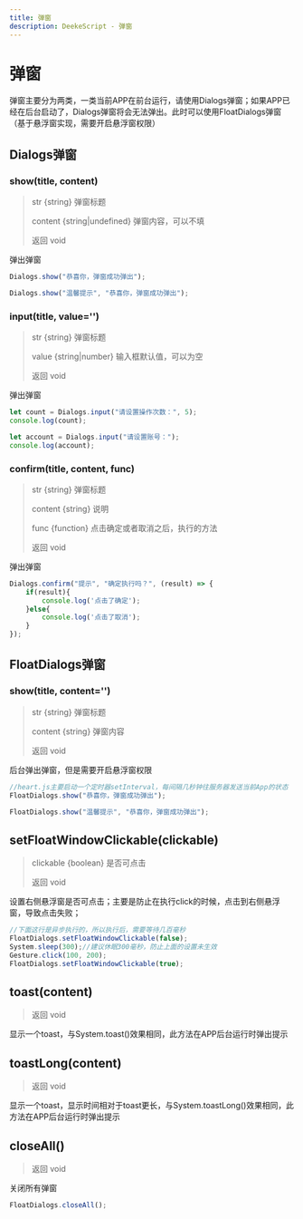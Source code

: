 ```yaml
---
title: 弹窗
description: DeekeScript - 弹窗
---
```


# 弹窗

弹窗主要分为两类，一类当前APP在前台运行，请使用Dialogs弹窗；如果APP已经在后台启动了，Dialogs弹窗将会无法弹出。此时可以使用FloatDialogs弹窗（基于悬浮窗实现，需要开启悬浮窗权限）

## Dialogs弹窗

### show(title, content)
> str {string}  弹窗标题
>
> content {string|undefined}  弹窗内容，可以不填
>
> 返回 void

弹出弹窗

```javascript
Dialogs.show("恭喜你，弹窗成功弹出");

Dialogs.show("温馨提示", "恭喜你，弹窗成功弹出");
```

### input(title, value='')
> str {string}  弹窗标题
>
> value {string|number}  输入框默认值，可以为空
>
> 返回 void

弹出弹窗

```javascript
let count = Dialogs.input("请设置操作次数：", 5);
console.log(count);

let account = Dialogs.input("请设置账号：");
console.log(account);
```

### confirm(title, content, func)
> str {string}  弹窗标题
>
> content {string}  说明
>
> func {function}  点击确定或者取消之后，执行的方法
>
> 返回 void

弹出弹窗

```javascript
Dialogs.confirm("提示", "确定执行吗？", (result) => {
    if(result){
        console.log('点击了确定');
    }else{
        console.log('点击了取消');
    }
});
```


## FloatDialogs弹窗

### show(title, content='')
> str {string}  弹窗标题
>
> content {string}  弹窗内容
>
> 返回 void

后台弹出弹窗，但是需要开启悬浮窗权限

```javascript
//heart.js主要启动一个定时器setInterval，每间隔几秒钟往服务器发送当前App的状态
FloatDialogs.show("恭喜你，弹窗成功弹出");

FloatDialogs.show("温馨提示", "恭喜你，弹窗成功弹出");
```

## setFloatWindowClickable(clickable)
> clickable {boolean}  是否可点击
>
> 返回 void

设置右侧悬浮窗是否可点击；主要是防止在执行click的时候，点击到右侧悬浮窗，导致点击失败；

```javascript
//下面这行是异步执行的，所以执行后，需要等待几百毫秒
FloatDialogs.setFloatWindowClickable(false);
System.sleep(300);//建议休眠300毫秒，防止上面的设置未生效
Gesture.click(100, 200);
FloatDialogs.setFloatWindowClickable(true);
```

## toast(content)
> 返回 void

显示一个toast，与System.toast()效果相同，此方法在APP后台运行时弹出提示

## toastLong(content)
> 返回 void

显示一个toast，显示时间相对于toast更长，与System.toastLong()效果相同，此方法在APP后台运行时弹出提示

## closeAll()
> 返回 void

关闭所有弹窗

```javascript
FloatDialogs.closeAll();
```
